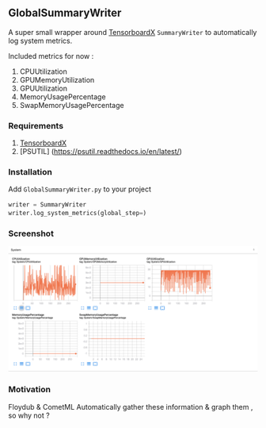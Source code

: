 ## GlobalSummaryWriter



A super small wrapper around [TensorboardX](https://github.com/lanpa/tensorboardX) `SummaryWriter` to automatically log system metrics.

Included metrics for now :

1. CPUUtilization
2. GPUMemoryUtilization
3. GPUUtilization
4. MemoryUsagePercentage 
4. SwapMemoryUsagePercentage



### Requirements 

1. [TensorboardX](https://github.com/lanpa/tensorboardX)
2. [PSUTIL] (https://psutil.readthedocs.io/en/latest/)

### Installation 

Add `GlobalSummaryWriter.py` to your project 

```python
writer = SummaryWriter
writer.log_system_metrics(global_step=)
```


### Screenshot 

![Tensoboard](./tensorboard.png)



### Motivation 

Floydub & CometML Automatically gather these information & graph them , so why not ?